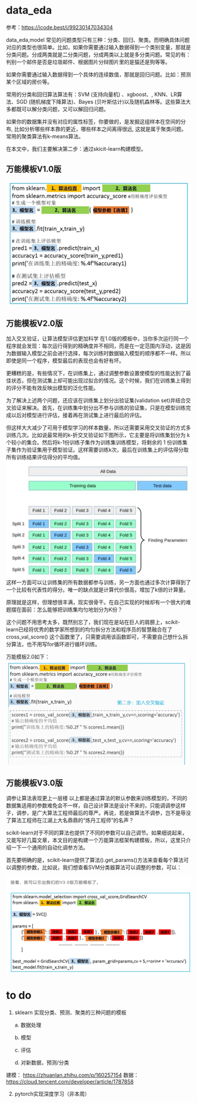 # data_eda
参考：https://icode.best/i/99230147034304

data_eda,model
常见的问题类型只有三种：分类、回归、聚类。而明确具体问题对应的类型也很简单。比如，如果你需要通过输入数据得到一个类别变量，那就是分类问题。分成两类就是二分类问题，分成两类以上就是多分类问题。常见的有：判别一个邮件是否是垃圾邮件、根据图片分辩图片里的是猫还是狗等等。

如果你需要通过输入数据得到一个具体的连续数值，那就是回归问题。比如：预测某个区域的房价等。

常用的分类和回归算法算法有：SVM (支持向量机) 、xgboost、, KNN、LR算法、SGD (随机梯度下降算法)、Bayes (贝叶斯估计)以及随机森林等。这些算法大多都既可以解分类问题，又可以解回归问题。

如果你的数据集并没有对应的属性标签，你要做的，是发掘这组样本在空间的分布, 比如分析哪些样本靠的更近，哪些样本之间离得很远, 这就是属于聚类问题。常用的聚类算法有k-means算法。

在本文中，我们主要解决第二步：通过skicit-learn构建模型。
## 万能模板V1.0版
![节点](./pic/Snipaste_2022-07-16_22-41-43.png)

## 万能模板V2.0版

加入交叉验证，让算法模型评估更加科学
在1.0版的模板中，当你多次运行同一个程序就会发现：每次运行得到的精确度并不相同，而是在一定范围内浮动，这是因为数据输入模型之前会进行选择，每次训练时数据输入模型的顺序都不一样。所以即使是同一个程序，模型最后的表现也会有好有坏。

更糟糕的是，有些情况下，在训练集上，通过调整参数设置使模型的性能达到了最佳状态，但在测试集上却可能出现过拟合的情况。这个时候，我们在训练集上得到的评分不能有效反映出模型的泛化性能。

为了解决上述两个问题，还应该在训练集上划分出验证集(validation set)并结合交叉验证来解决。首先，在训练集中划分出不参与训练的验证集，只是在模型训练完成以后对模型进行评估，接着再在测试集上进行最后的评估。

但这样大大减少了可用于模型学习的样本数量，所以还需要采用交叉验证的方式多训练几次。比如说最常用的k-折交叉验证如下图所示，它主要是将训练集划分为 k 个较小的集合。然后将k-1份训练子集作为训练集训练模型，将剩余的 1 份训练集子集作为验证集用于模型验证。这样需要训练k次，最后在训练集上的评估得分取所有训练结果评估得分的平均值。
![节点](./pic/cross_dev.png)
这样一方面可以让训练集的所有数据都参与训练，另一方面也通过多次计算得到了一个比较有代表性的得分。唯一的缺点就是计算代价很高，增加了k倍的计算量。

原理就是这样，但理想很丰满，现实很骨干。在自己实现的时候却有一个很大的难题摆在面前：怎么能够把训练集均匀地划分为K份？
 
这个问题不用思考太多，既然别忘了，我们现在是站在巨人的肩膀上，scikit-learn已经将优秀的数学家所想到的均匀拆分方法和程序员的智慧融合在了cross_val_score() 这个函数里了，只需要调用该函数即可，不需要自己想什么拆分算法，也不用写for循环进行循环训练。

万能模板2.0如下：
![节点](./pic/v2.png)


## 万能模板V3.0版
调参让算法表现更上一层楼
以上都是通过算法的默认参数来训练模型的，不同的数据集适用的参数难免会不一样，自己设计算法是设计不来的，只能调调参这样子，调参，是广大算法工程师最后的尊严。再说，若是做算法不调参，岂不是辱没了算法工程师在江湖上大名鼎鼎的“炼丹工程师”的名声？

scikit-learn对于不同的算法也提供了不同的参数可以自己调节。如果细说起来，又能写好几篇文章，本文目的是构建一个万能算法框架构建模板，所以，这里只介绍一下一个通用的自动化调参方法。

首先要明确的是，scikit-learn提供了算法().get_params()方法来查看每个算法可以调整的参数，比如说，我们想查看SVM分类器算法可以调整的参数，可以：

![节点](./pic/v3.png)

# to do
1. sklearn 实现分类、预测、聚类的三种问题的模板

    a. 数据处理

    b. 模型

    c. 评估

    d. 对新数据，预测/分类

建模：
https://zhuanlan.zhihu.com/p/160257154
数据：
https://cloud.tencent.com/developer/article/1787858

2. pytorch实现深度学习（非本周）